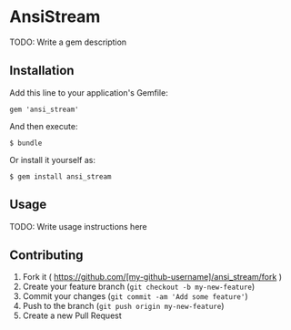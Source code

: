 # AnsiStream

TODO: Write a gem description

## Installation

Add this line to your application's Gemfile:

    gem 'ansi_stream'

And then execute:

    $ bundle

Or install it yourself as:

    $ gem install ansi_stream

## Usage

TODO: Write usage instructions here

## Contributing

1. Fork it ( https://github.com/[my-github-username]/ansi_stream/fork )
2. Create your feature branch (`git checkout -b my-new-feature`)
3. Commit your changes (`git commit -am 'Add some feature'`)
4. Push to the branch (`git push origin my-new-feature`)
5. Create a new Pull Request
